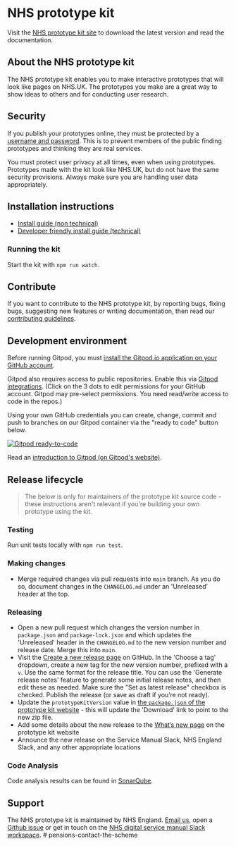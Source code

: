 # NHS prototype kit

Visit the <a href="https://prototype-kit.service-manual.nhs.uk">NHS prototype kit site</a> to download the latest version and read the documentation.

## About the NHS prototype kit

The NHS prototype kit enables you to make interactive prototypes that will look like pages on NHS.UK. The prototypes you make are a great way to show ideas to others and for conducting user research.

## Security

If you publish your prototypes online, they must be protected by a <a href="https://prototype-kit.service-manual.nhs.uk/how-tos/publish-your-prototype-online">username and password</a>. This is to prevent members of the public finding prototypes and thinking they are real services.

You must protect user privacy at all times, even when using prototypes. Prototypes made with the kit look like NHS.UK, but do not have the same security provisions. Always make sure you are handling user data appropriately.

## Installation instructions

- <a href="https://prototype-kit.service-manual.nhs.uk/install/simple">Install guide (non technical)</a>
- <a href="https://prototype-kit.service-manual.nhs.uk/install/advanced">Developer friendly install guide (technical)</a>

### Running the kit

Start the kit with `npm run watch`.

## Contribute

If you want to contribute to the NHS prototype kit, by reporting bugs, fixing bugs, suggesting new features or writing documentation, then read our [contributing guidelines](CONTRIBUTING.md).

## Development environment

Before running Gitpod, you must <a href="https://github.com/apps/gitpod-io/installations/new">install the Gitpod.io application on your GitHub account</a>.

Gitpod also requires access to public repositories. Enable this via <a href="https://gitpod.io/integrations">Gitpod integrations</a>. (Click on the 3 dots to edit permissions for your GitHub account. Gitpod may pre-select permissions. You need read/write access to code in the repos.)

Using your own GitHub credentials you can create, change, commit and push to branches on our Gitpod container via the "ready to code" button below.

[![Gitpod ready-to-code](https://img.shields.io/badge/Gitpod-ready--to--code-blue?logo=gitpod)](https://gitpod.io/#https://github.com/nhsuk/nhsuk-prototype-kit)

Read an <a href="https://www.gitpod.io/docs">introduction to Gitpod (on Gitpod's website)</a>.

## Release lifecycle

> The below is only for maintainers of the prototype kit source code - these instructions aren't relevant if you're building your own prototype using the kit.

### Testing

Run unit tests locally with `npm run test`.

### Making changes

- Merge required changes via pull requests into `main` branch. As you do so, document changes in the `CHANGELOG.md` under an 'Unreleased' header at the top.

### Releasing

- Open a new pull request which changes the version number in `package.json` and `package-lock.json` and which updates the 'Unreleased' header in the `CHANGELOG.md` to the new version number and release date. Merge this into `main`.
- Visit the [Create a new release page](https://github.com/nhsuk/nhsuk-prototype-kit/releases/new) on GitHub. In the 'Choose a tag' dropdown, create a new tag for the new version number, prefixed with a `v`. Use the same format for the release title. You can use the 'Generate release notes' feature to generate some initial release notes, and then edit these as needed. Make sure the "Set as latest release" checkbox is checked. Publish the release (or save as draft if you’re not ready).
- Update the `prototypeKitVersion` value in [the `package.json` of the prototype kit website](https://github.com/nhsuk/nhsuk.service-manual.prototype-kit.docs/blob/main/package.json#L4) - this will update the 'Download' link to point to the new zip file.
- Add some details about the new release to the [What’s new page](https://github.com/nhsuk/nhsuk.service-manual.prototype-kit.docs/blob/main/app/views/whats-new/updates.html) on the prototype kit website
- Announce the new release on the Service Manual Slack, NHS England Slack, and any other appropriate locations

### Code Analysis

Code analysis results can be found in [SonarQube](https://sonar.nhswebsite.nhs.uk/dashboard?id=nhsuk-prototype-kit).

## Support

The NHS prototype kit is maintained by NHS England. [Email us](mailto:service-manual@nhs.net), open a [Github issue](https://github.com/nhsuk/nhsuk-prototype-kit/issues/new) or get in touch on the [NHS digital service manual Slack workspace](https://join.slack.com/t/nhs-service-manual/shared_invite/enQtNTIyOTEyNjU3NDkyLTk4NDQ3YzkwYzk1Njk5YjAxYTI5YTVkZmUxMGQ0ZjA3NjMyM2ZkNjBlMWMxODVjZjYzNzg1ZmU4MWY1NmE2YzE).
#   p e n s i o n s - c o n t a c t - t h e - s c h e m e  
 
